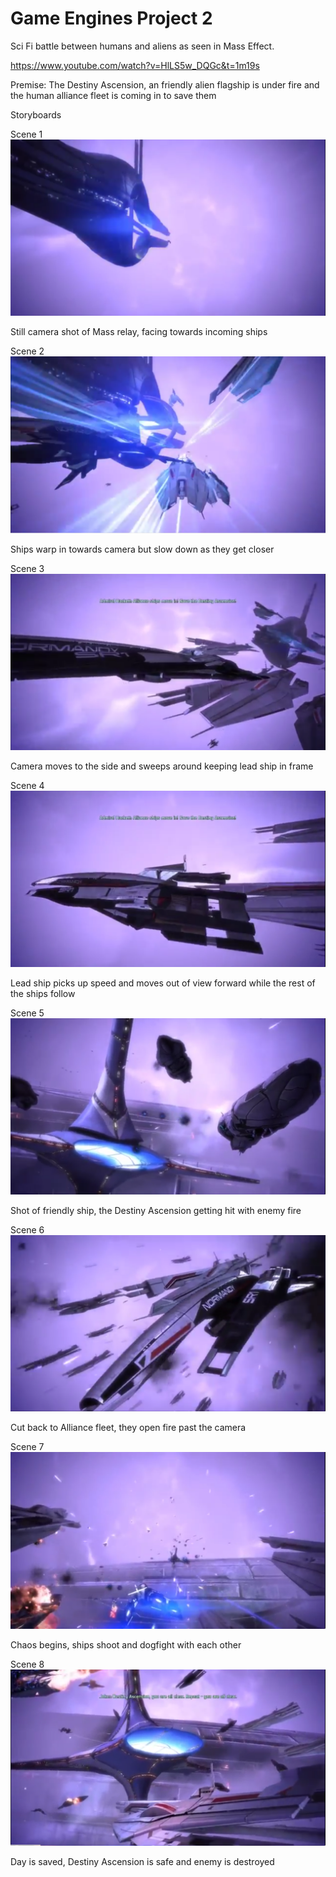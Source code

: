 # Game Engines Project 2
 
Sci Fi battle between humans and aliens as seen in Mass Effect. 

https://www.youtube.com/watch?v=HlLS5w_DQGc&t=1m19s

Premise: The Destiny Ascension, an friendly alien flagship is under fire and the human alliance fleet is coming in to save them

Storyboards 

Scene 1
![Scene1](https://github.com/OisinR/Game-Engines-Project-2/blob/master/GE2Assignment/1.png)

Still camera shot of Mass relay, facing towards incoming ships

Scene 2
![Scene2](https://github.com/OisinR/Game-Engines-Project-2/blob/master/GE2Assignment/2.png)

Ships warp in towards camera but slow down as they get closer

Scene 3
![Scene3](https://github.com/OisinR/Game-Engines-Project-2/blob/master/GE2Assignment/3.png)

Camera moves to the side and sweeps around keeping lead ship in frame

Scene  4
![Scene4](https://github.com/OisinR/Game-Engines-Project-2/blob/master/GE2Assignment/4.png)

Lead ship picks up speed and moves out of view forward while the rest of the ships follow

Scene 5
![Scene5](https://github.com/OisinR/Game-Engines-Project-2/blob/master/GE2Assignment/5.png)

Shot of friendly ship, the Destiny Ascension getting hit with enemy fire

Scene 6
![Scene6](https://github.com/OisinR/Game-Engines-Project-2/blob/master/GE2Assignment/6.png)

Cut back to Alliance fleet, they open fire past the camera

Scene 7
![Scene7](https://github.com/OisinR/Game-Engines-Project-2/blob/master/GE2Assignment/7.png)

Chaos begins, ships shoot and dogfight with each other

Scene 8
![Scene8](https://github.com/OisinR/Game-Engines-Project-2/blob/master/GE2Assignment/8.png)

Day is saved, Destiny Ascension is safe and enemy is destroyed

